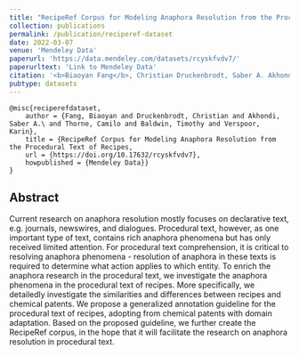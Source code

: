 ```yaml
---
title: "RecipeRef Corpus for Modeling Anaphora Resolution from the Procedural Text of Recipes"
collection: publications
permalink: /publication/reciperef-dataset
date: 2022-03-07
venue: 'Mendeley Data'
paperurl: 'https://data.mendeley.com/datasets/rcyskfvdv7/'
paperurltext: 'Link to Mendeley Data'
citation: '<b>Biaoyan Fang</b>, Christian Druckenbrodt, Saber A. Akhondi, Camilo Thorne, Timothy Baldwin, Karin Verspoor (2022) <a href="http://biaoyanf.github.io/files/papers/reciperef-dataset.pdf"><u>RecipeRef Corpus for Modeling Anaphora Resolution from the Procedural Text of Recipes</u></a>. <i>Mendeley Data</i>'
pubtype: datasets
---
```


```
@misc{reciperefdataset,
    author = {Fang, Biaoyan and Druckenbrodt, Christian and Akhondi, Saber A.\ and Thorne, Camilo and Baldwin, Timothy and Verspoor, Karin},
    title = {RecipeRef Corpus for Modeling Anaphora Resolution from the Procedural Text of Recipes,
    url = {https://doi.org/10.17632/rcyskfvdv7},
    howpublished = {Mendeley Data}}
}
```

## Abstract 
Current research on anaphora resolution mostly focuses on declarative text, e.g. journals, newswires, and dialogues. Procedural text, however, as one important type of text, contains rich anaphora phenomena but has only received limited attention. For procedural text comprehension, it is critical to resolving anaphora phenomena - resolution of anaphora in these texts is required to determine what action applies to which entity. To enrich the anaphora research in the procedural text, we investigate the anaphora phenomena in the procedural text of recipes. More specifically, we detailedly investigate the similarities and differences between recipes and chemical patents.  We propose a generalized annotation guideline for the procedural text of recipes, adopting from chemical patents with domain adaptation. Based on the proposed guideline, we further create the RecipeRef corpus, in the hope that it will facilitate the research on anaphora resolution in procedural text.